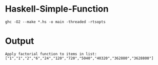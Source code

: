 # Haskell-Simple-Function
```
ghc -O2 --make *.hs -o main -threaded -rtsopts
```

# Output
```
Apply factorial function to items in list:
["1","1","2","6","24","120","720","5040","40320","362880","3628800"]
```
